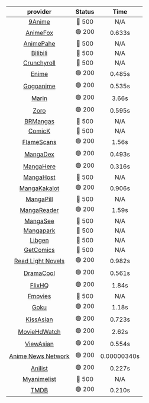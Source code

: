 | **provider** | **Status** | **Time** |
|:--------:|:------:|:----:|
| [9Anime](https://9anime.pl) | 🔴 500 | N/A |
|  [AnimeFox](https://animefox.tv)  | 🟢 200 | 0.633s |
| [AnimePahe](https://animepahe.com) | 🔴 500 | N/A |
| [Bilibili](https://bilibili.tv) | 🔴 500 | N/A |
| [Crunchyroll](https://cronchy.consumet.stream) | 🔴 500 | N/A |
|  [Enime](https://enime.moe)  | 🟢 200 | 0.485s |
|  [Gogoanime](https://gogoanimehd.io)  | 🟢 200 | 0.535s |
|  [Marin](https://marin.moe)  | 🟢 200 | 3.66s |
|  [Zoro](https://aniwatch.to)  | 🟢 200 | 0.595s |
| [BRMangas](https://www.brmangas.net) | 🔴 500 | N/A |
| [ComicK](https://comick.app) | 🔴 500 | N/A |
|  [FlameScans](https://flamescans.org/)  | 🟢 200 | 1.56s |
|  [MangaDex](https://mangadex.org)  | 🟢 200 | 0.493s |
|  [MangaHere](http://www.mangahere.cc)  | 🟢 200 | 0.316s |
| [MangaHost](https://mangahosted.com) | 🔴 500 | N/A |
|  [MangaKakalot](https://mangakakalot.com)  | 🟢 200 | 0.906s |
| [MangaPill](https://mangapill.com) | 🔴 500 | N/A |
|  [MangaReader](https://mangareader.to)  | 🟢 200 | 1.59s |
| [MangaSee](https://mangasee123.com) | 🔴 500 | N/A |
| [Mangapark](https://v2.mangapark.net) | 🔴 500 | N/A |
| [Libgen](http://libgen) | 🔴 500 | N/A |
| [GetComics](https://getcomics.info/) | 🔴 500 | N/A |
|  [Read Light Novels](https://readlightnovels.net)  | 🟢 200 | 0.982s |
|  [DramaCool](https://dramacool.hr)  | 🟢 200 | 0.561s |
|  [FlixHQ](https://flixhq.to)  | 🟢 200 | 1.84s |
| [Fmovies](https://fmovies.to) | 🔴 500 | N/A |
|  [Goku](https://goku.sx)  | 🟢 200 | 1.18s |
|  [KissAsian](https://kissasian.mx)  | 🟢 200 | 0.723s |
|  [MovieHdWatch](https://movieshd.watch)  | 🟢 200 | 2.62s |
|  [ViewAsian](https://viewasian.co)  | 🟢 200 | 0.554s |
|  [Anime News Network](https://www.animenewsnetwork.com)  | 🟢 200 | 0.00000340s |
|  [Anilist](https://anilist.co)  | 🟢 200 | 0.227s |
| [Myanimelist](https://myanimelist.net/) | 🔴 500 | N/A |
|  [TMDB](https://www.themoviedb.org)  | 🟢 200 | 0.210s |
